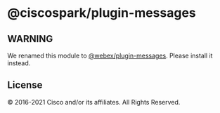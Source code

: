 # @ciscospark/plugin-messages

## WARNING

We renamed this module to
[@webex/plugin-messages](https://www.npmjs.com/package/@webex/plugin-messages).
Please install it instead.

## License

© 2016-2021 Cisco and/or its affiliates. All Rights Reserved.
